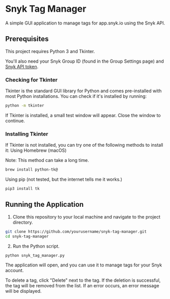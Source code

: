 # Snyk Tag Manager

A simple GUI application to manage tags for app.snyk.io using the Snyk API.

## Prerequisites

This project requires Python 3 and Tkinter.

You'll also need your Snyk Group ID (found in the Group Settings page) and [Snyk API token](https://docs.snyk.io/snyk-admin/snyk-broker/snyk-broker-code-agent/setting-up-the-code-agent-broker-client-deployment/step-1-obtaining-the-required-tokens-for-the-setup-procedure/obtaining-your-snyk-api-token).

### Checking for Tkinter

Tkinter is the standard GUI library for Python and comes pre-installed with most Python installations. You can check if it's installed by running:

```bash
python -m tkinter
```

If Tkinter is installed, a small test window will appear. Close the window to continue.
### Installing Tkinter

If Tkinter is not installed, you can try one of the following methods to install it:
Using Homebrew (macOS)

Note: This method can take a long time.
```bash
brew install python-tk@
```

Using pip (not tested, but the internet tells me it works.)
```bash
pip3 install tk
```

## Running the Application
1. Clone this repository to your local machine and navigate to the project directory.
```bash
git clone https://github.com/yourusername/snyk-tag-manager.git
cd snyk-tag-manager

```

2. Run the Python script.
```bash
python snyk_tag_manager.py
```

The application will open, and you can use it to manage tags for your Snyk account.

To delete a tag, click  "Delete" next to the tag. If the deletion is successful, the tag will be removed from the list. If an error occurs, an error message will be displayed.

